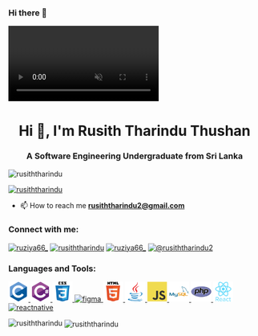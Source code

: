### Hi there 👋

<!--
**RusithTharindu/RusithTharindu** is a ✨ _special_ ✨ repository because its `README.md` (this file) appears on your GitHub profile.

Here are some ideas to get you started:

- 🔭 I’m currently working on ...
- 🌱 I’m currently learning ...
- 👯 I’m looking to collaborate on ...
- 🤔 I’m looking for help with ...
- 💬 Ask me about ...
- 📫 How to reach me: ...
- 😄 Pronouns: ...
- ⚡ Fun fact: ...
-->
<video muted="" loop="" playsinline="" autoplay="" data-src="https://cdn.dribbble.com/users/1162077/screenshots/17946650/media/8cae8211587647518f4dd483f75971fd.mp4" data-video-small="https://cdn.dribbble.com/users/1162077/screenshots/17946650/media/29bd46d6e7bdb5107cb3702d234a4d69.mp4" data-video-medium="https://cdn.dribbble.com/users/1162077/screenshots/17946650/media/247d99a74fb6ac5bbdbb2d4182569e84.mp4" data-video-large="https://cdn.dribbble.com/users/1162077/screenshots/17946650/media/8cae8211587647518f4dd483f75971fd.mp4" src="https://cdn.dribbble.com/users/1162077/screenshots/17946650/media/8cae8211587647518f4dd483f75971fd.mp4"></video>
<h1 align="center">Hi 👋, I'm Rusith Tharindu Thushan</h1>
<h3 align="center">A Software Engineering Undergraduate from Sri Lanka</h3>

<p align="left"> <img src="https://komarev.com/ghpvc/?username=rusiththarindu&label=Profile%20views&color=0e75b6&style=flat" alt="rusiththarindu" /> </p>

<p align="left"> <a href="https://github.com/ryo-ma/github-profile-trophy"><img src="https://github-profile-trophy.vercel.app/?username=rusiththarindu" alt="rusiththarindu" /></a> </p>

- 📫 How to reach me **rusiththarindu2@gmail.com**

<h3 align="left">Connect with me:</h3>
<p align="left">

<a href="https://twitter.com/ruziya66_" target="blank"><img align="center" src="https://raw.githubusercontent.com/rahuldkjain/github-profile-readme-generator/master/src/images/icons/Social/twitter.svg" alt="ruziya66_" height="30" width="40" /></a>
<a href="www.linkedin.com/in/rusith-tharindu-thushan-9ab16316b" target="blank"><img align="center" src="https://raw.githubusercontent.com/rahuldkjain/github-profile-readme-generator/master/src/images/icons/Social/linked-in-alt.svg" alt="rusiththarindu" height="30" width="40" /></a>
<a href="https://www.instagram.com/ruziya66_" target="blank"><img align="center" src="https://raw.githubusercontent.com/rahuldkjain/github-profile-readme-generator/master/src/images/icons/Social/instagram.svg" alt="ruziya66_" height="30" width="40" /></a>
<a href="https://medium.com/@rusiththarindu2" target="blank"><img align="center" src="https://raw.githubusercontent.com/rahuldkjain/github-profile-readme-generator/master/src/images/icons/Social/medium.svg" alt="@rusiththarindu2" height="30" width="40" /></a>
</p>

<h3 align="left">Languages and Tools:</h3>
<p align="left"> <a href="https://www.cprogramming.com/" target="_blank" rel="noreferrer"> <img src="https://raw.githubusercontent.com/devicons/devicon/master/icons/c/c-original.svg" alt="c" width="40" height="40"/> </a> <a href="https://www.w3schools.com/cs/" target="_blank" rel="noreferrer"> <img src="https://raw.githubusercontent.com/devicons/devicon/master/icons/csharp/csharp-original.svg" alt="csharp" width="40" height="40"/> </a> <a href="https://www.w3schools.com/css/" target="_blank" rel="noreferrer"> <img src="https://raw.githubusercontent.com/devicons/devicon/master/icons/css3/css3-original-wordmark.svg" alt="css3" width="40" height="40"/> </a> <a href="https://www.figma.com/" target="_blank" rel="noreferrer"> <img src="https://www.vectorlogo.zone/logos/figma/figma-icon.svg" alt="figma" width="40" height="40"/> </a> <a href="https://www.w3.org/html/" target="_blank" rel="noreferrer"> <img src="https://raw.githubusercontent.com/devicons/devicon/master/icons/html5/html5-original-wordmark.svg" alt="html5" width="40" height="40"/> </a> <a href="https://www.java.com" target="_blank" rel="noreferrer"> <img src="https://raw.githubusercontent.com/devicons/devicon/master/icons/java/java-original.svg" alt="java" width="40" height="40"/> </a> <a href="https://developer.mozilla.org/en-US/docs/Web/JavaScript" target="_blank" rel="noreferrer"> <img src="https://raw.githubusercontent.com/devicons/devicon/master/icons/javascript/javascript-original.svg" alt="javascript" width="40" height="40"/> </a> <a href="https://www.mysql.com/" target="_blank" rel="noreferrer"> <img src="https://raw.githubusercontent.com/devicons/devicon/master/icons/mysql/mysql-original-wordmark.svg" alt="mysql" width="40" height="40"/> </a> <a href="https://www.php.net" target="_blank" rel="noreferrer"> <img src="https://raw.githubusercontent.com/devicons/devicon/master/icons/php/php-original.svg" alt="php" width="40" height="40"/> </a> <a href="https://reactjs.org/" target="_blank" rel="noreferrer"> <img src="https://raw.githubusercontent.com/devicons/devicon/master/icons/react/react-original-wordmark.svg" alt="react" width="40" height="40"/> </a> <a href="https://reactnative.dev/" target="_blank" rel="noreferrer"> <img src="https://reactnative.dev/img/header_logo.svg" alt="reactnative" width="40" height="40"/> </a> </p>

<p><img align="left" src="https://github-readme-stats.vercel.app/api/top-langs?username=rusiththarindu&show_icons=true&locale=en&layout=compact" alt="rusiththarindu" /></p>

<p>&nbsp;<img align="center" src="https://github-readme-stats.vercel.app/api?username=rusiththarindu&show_icons=true&locale=en" alt="rusiththarindu" /></p>
